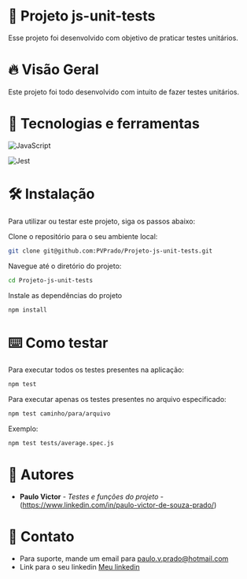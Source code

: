 # 🧪 Projeto js-unit-tests

Esse projeto foi desenvolvido com objetivo de praticar testes unitários.

# 🔥 Visão Geral

Este projeto foi todo desenvolvido com intuito de fazer testes unitários.

# 🔨 Tecnologias e ferramentas 

![JavaScript](https://img.shields.io/badge/javascript-%23323330.svg?style=for-the-badge&logo=javascript&logoColor=%23F7DF1E)

![Jest](https://img.shields.io/badge/-jest-%23C21325?style=for-the-badge&logo=jest&logoColor=white)

# 🛠️ Instalação

Para utilizar ou testar este projeto, siga os passos abaixo:

Clone o repositório para o seu ambiente local:

```bash
git clone git@github.com:PVPrado/Projeto-js-unit-tests.git
```

Navegue até o diretório do projeto:

```bash
cd Projeto-js-unit-tests
```

Instale as dependências do projeto

```bash
npm install
```

# ⌨️ Como testar

Para executar todos os testes presentes na aplicação:

```bash
npm test
```

Para executar apenas os testes presentes no arquivo especificado:

```bash
npm test caminho/para/arquivo
```

Exemplo:

```bash
npm test tests/average.spec.js
```

# 👷 Autores

* **Paulo Victor** - *Testes e funções do projeto* - (https://www.linkedin.com/in/paulo-victor-de-souza-prado/)

# 📱 Contato

* Para suporte, mande um email para paulo.v.prado@hotmail.com
* Link para o seu linkedin [Meu linkedin](https://www.linkedin.com/in/paulo-victor-de-souza-prado/)
